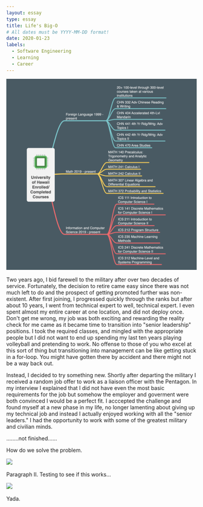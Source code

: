 ```yaml
---
layout: essay
type: essay
title: Life's Big-O
# All dates must be YYYY-MM-DD format!
date: 2020-01-23
labels:
  - Software Engineering
  - Learning
  - Career
---
```


<img class="ui tiny left circular floated image" src="../images/ics_path_img.png">

Two years ago, I bid farewell to the military after over two decades of service. Fortunately, the decision to retire came easy since there was not much left to do and the prospect of getting promoted further was non-existent. After first joining, I progressed quickly through the ranks but after about 10 years, I went from technical expert to well, technical expert. I even spent almost my entire career at one location, and did not deploy once. Don't get me wrong, my job was both exciting and rewarding the reality check for me came as it became time to transition into "senior leadership" positions. I took the required classes, and mingled with the appropriate people but I did not want to end up spending my last ten years playing volleyball and pretending to work. No offense to those of you who excel at this sort of thing but transitioning into management can be like getting stuck in a for-loop. You might have gotten there by accident and there might not be a way back out. 

Instead, I decided to try something new. Shortly after departing the military I received a random job offer to work as a liaison officer with the Pentagon. In my interview I explained that I did not have even the most basic requirements for the job but somehow the employer and goverment were both convinced I would be a perfect fit. I acccepted the challenge and found myself at a new phase in my life, no longer lamenting about giving up my technical job and instead I actually enjoyed working with all the "senior leaders." I had the opportunity to work with some of the greatest military and civilian minds. 

........not finished......

How do we solve the problem. 

<img class="ui tiny left circular floated image" src="../images/design-technology.jpg">

Paragraph II. Testing to see if this works...

<img class="ui tiny left circular floated image" src="../images/software-code.jpg">

Yada.

